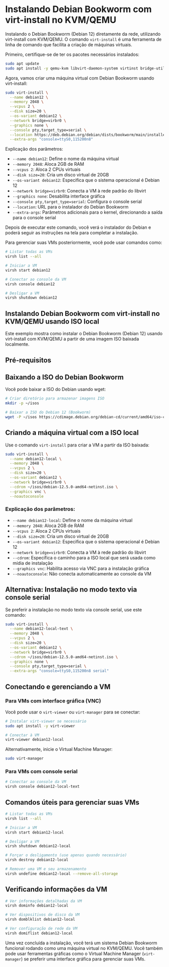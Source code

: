 # Instalando Debian Bookworm com virt-install no KVM/QEMU

Instalando o Debian Bookworm (Debian 12) diretamente da rede, utilizando virt-install com KVM/QEMU. O comando `virt-install` é uma ferramenta de linha de comando que facilita a criação de máquinas virtuais.

Primeiro, certifique-se de ter os pacotes necessários instalados:

```bash
sudo apt update
sudo apt install -y qemu-kvm libvirt-daemon-system virtinst bridge-utils
```

Agora, vamos criar uma máquina virtual com Debian Bookworm usando virt-install:

```bash
sudo virt-install \
  --name debian12 \
  --memory 2048 \
  --vcpus 2 \
  --disk size=20 \
  --os-variant debian12 \
  --network bridge=virbr0 \
  --graphics none \
  --console pty,target_type=serial \
  --location https://deb.debian.org/debian/dists/bookworm/main/installer-amd64/ \
  --extra-args "console=ttyS0,115200n8"
```

Explicação dos parâmetros:

- `--name debian12`: Define o nome da máquina virtual
- `--memory 2048`: Aloca 2GB de RAM
- `--vcpus 2`: Aloca 2 CPUs virtuais
- `--disk size=20`: Cria um disco virtual de 20GB
- `--os-variant debian12`: Especifica que o sistema operacional é Debian 12
- `--network bridge=virbr0`: Conecta a VM à rede padrão do libvirt
- `--graphics none`: Desabilita interface gráfica
- `--console pty,target_type=serial`: Configura o console serial
- `--location`: URL para o instalador do Debian Bookworm
- `--extra-args`: Parâmetros adicionais para o kernel, direcionando a saída para o console serial

Depois de executar este comando, você verá o instalador do Debian e poderá seguir as instruções na tela para completar a instalação.

Para gerenciar suas VMs posteriormente, você pode usar comandos como:

```bash
# Listar todas as VMs
virsh list --all

# Iniciar a VM
virsh start debian12

# Conectar ao console da VM
virsh console debian12

# Desligar a VM
virsh shutdown debian12
```

## Instalando Debian Bookworm com virt-install no KVM/QEMU usando ISO local

Este exemplo mostra como instalar o Debian Bookworm (Debian 12) usando virt-install com KVM/QEMU a partir de uma imagem ISO baixada localmente.

## Pré-requisitos

## Baixando a ISO do Debian Bookworm

Você pode baixar a ISO do Debian usando wget:

```bash
# Criar diretório para armazenar imagens ISO
mkdir -p ~/isos

# Baixar a ISO do Debian 12 (Bookworm)
wget -P ~/isos https://cdimage.debian.org/debian-cd/current/amd64/iso-cd/debian-12.5.0-amd64-netinst.iso
```

## Criando a máquina virtual com a ISO local

Use o comando `virt-install` para criar a VM a partir da ISO baixada:

```bash
sudo virt-install \
  --name debian12-local \
  --memory 2048 \
  --vcpus 2 \
  --disk size=20 \
  --os-variant debian12 \
  --network bridge=virbr0 \
  --cdrom ~/isos/debian-12.5.0-amd64-netinst.iso \
  --graphics vnc \
  --noautoconsole
```

### Explicação dos parâmetros:

- `--name debian12-local`: Define o nome da máquina virtual
- `--memory 2048`: Aloca 2GB de RAM
- `--vcpus 2`: Aloca 2 CPUs virtuais
- `--disk size=20`: Cria um disco virtual de 20GB
- `--os-variant debian12`: Especifica que o sistema operacional é Debian 12
- `--network bridge=virbr0`: Conecta a VM à rede padrão do libvirt
- `--cdrom`: Especifica o caminho para a ISO local que será usada como mídia de instalação
- `--graphics vnc`: Habilita acesso via VNC para a instalação gráfica
- `--noautoconsole`: Não conecta automaticamente ao console da VM

## Alternativa: Instalação no modo texto via console serial

Se preferir a instalação no modo texto via console serial, use este comando:

```bash
sudo virt-install \
  --name debian12-local-text \
  --memory 2048 \
  --vcpus 2 \
  --disk size=20 \
  --os-variant debian12 \
  --network bridge=virbr0 \
  --cdrom ~/isos/debian-12.5.0-amd64-netinst.iso \
  --graphics none \
  --console pty,target_type=serial \
  --extra-args "console=ttyS0,115200n8 serial"
```

## Conectando e gerenciando a VM

### Para VMs com interface gráfica (VNC)

Você pode usar o `virt-viewer` ou `virt-manager` para se conectar:

```bash
# Instalar virt-viewer se necessário
sudo apt install -y virt-viewer

# Conectar à VM
virt-viewer debian12-local
```

Alternativamente, inicie o Virtual Machine Manager:

```bash
sudo virt-manager
```

### Para VMs com console serial

```bash
# Conectar ao console da VM
virsh console debian12-local-text
```

## Comandos úteis para gerenciar suas VMs

```bash
# Listar todas as VMs
virsh list --all

# Iniciar a VM
virsh start debian12-local

# Desligar a VM
virsh shutdown debian12-local

# Forçar o desligamento (use apenas quando necessário)
virsh destroy debian12-local

# Remover uma VM e seu armazenamento
virsh undefine debian12-local --remove-all-storage
```

## Verificando informações da VM

```bash
# Ver informações detalhadas da VM
virsh dominfo debian12-local

# Ver dispositivos de disco da VM
virsh domblklist debian12-local

# Ver configuração de rede da VM
virsh domiflist debian12-local
```

Uma vez concluída a instalação, você terá um sistema Debian Bookworm funcional rodando como uma máquina virtual no KVM/QEMU. Você também pode usar ferramentas gráficas como o Virtual Machine Manager (`virt-manager`) se preferir uma interface gráfica para gerenciar suas VMs.
